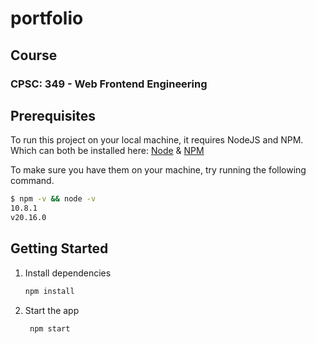 # portfolio
## Course
### CPSC: 349 - Web Frontend Engineering

## Prerequisites 
To run this project on your local machine, it requires NodeJS and NPM.
Which can both be installed here: [Node](http://nodejs.org/) & [NPM](https://npmjs.org/) 

To make sure you have them on your machine,
try running the following command.

```bash
$ npm -v && node -v
10.8.1
v20.16.0
```

## Getting Started

1. Install dependencies

   ```bash
   npm install
   ```

2. Start the app

   ```bash
    npm start
   ```
